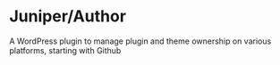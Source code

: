 # Juniper/Author
A WordPress plugin to manage plugin and theme ownership on various platforms, starting with Github
